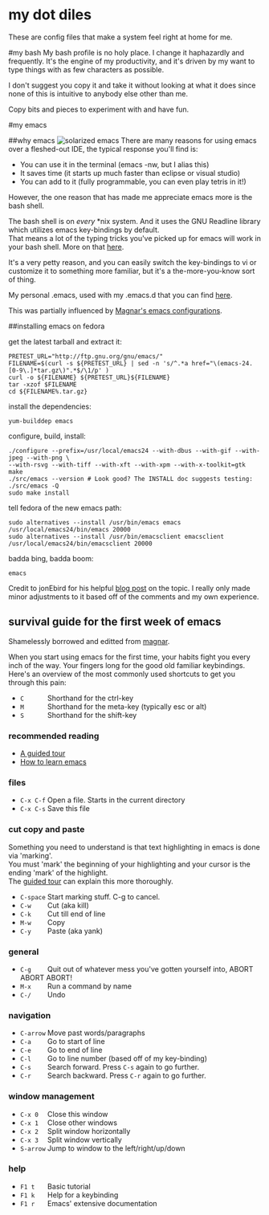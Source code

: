# my dot diles

These are config files that make a system feel right at home for me.

#my bash
My bash profile is no holy place. I change it haphazardly and frequently.  It's the engine of my productivity, and it's driven by my want to type things with as few characters as possible.  

I don't suggest you copy it and take it without looking at what it does since none of this is intuitive to anybody else other than me.  

Copy bits and pieces to experiment with and have fun.  

#my emacs

##why emacs
![solarized emacs](http://batsov.com/images/articles/solarized-emacs.png)
There are many reasons for using emacs over a fleshed-out IDE, the typical response you'll find is:

* You can use it in the terminal (emacs -nw, but I alias this)
* It saves time (it starts up much faster than eclipse or visual studio)
* You can add to it (fully programmable, you can even play tetris in it!)

However, the one reason that has made me appreciate emacs more is the bash shell.  

The bash shell is on _every_ *nix system. And it uses the GNU Readline library which utilizes emacs key-bindings by default.  
That means a lot of the typing tricks you've picked up for emacs will work in your bash shell.  More on that [here](http://www.skorks.com/2009/09/bash-shortcuts-for-maximum-productivity/).

It's a very petty reason, and you can easily switch the key-bindings to vi or customize it to something more familiar, but it's a the-more-you-know sort of thing.  

My personal .emacs, used with my .emacs.d that you can find [here](https://github.com/SuitAndThai/emacs.d).

This was partially influenced by [Magnar's emacs configurations](https://github.com/magnars/.emacs.d).

##installing emacs on fedora

get the latest tarball and extract it:

    PRETEST_URL="http://ftp.gnu.org/gnu/emacs/"  
    FILENAME=$(curl -s ${PRETEST_URL} | sed -n 's/^.*a href="\(emacs-24.[0-9\.]*tar.gz\)".*$/\1/p' )  
    curl -o ${FILENAME} ${PRETEST_URL}${FILENAME}  
    tar -xzof $FILENAME  
    cd ${FILENAME%.tar.gz}

install the dependencies:

    yum-builddep emacs

configure, build, install:

    ./configure --prefix=/usr/local/emacs24 --with-dbus --with-gif --with-jpeg --with-png \
    --with-rsvg --with-tiff --with-xft --with-xpm --with-x-toolkit=gtk
    make
    ./src/emacs --version # Look good? The INSTALL doc suggests testing: ./src/emacs -Q
    sudo make install

tell fedora of the new emacs path:

    sudo alternatives --install /usr/bin/emacs emacs /usr/local/emacs24/bin/emacs 20000
    sudo alternatives --install /usr/bin/emacsclient emacsclient /usr/local/emacs24/bin/emacsclient 20000

badda bing, badda boom:

    emacs

Credit to jonEbird for his helpful [blog post](http://jonebird.com/2011/12/29/installing-emacs-v24-on-fedora/) on the topic.  I really only made minor adjustments to it based off of the comments and my own experience.

## survival guide for the first week of emacs

Shamelessly borrowed and editted from [magnar](https://github.com/magnars/.emacs.d).

When you start using emacs for the first time, your habits fight you every inch
of the way. Your fingers long for the good old familiar keybindings. Here's an
overview of the most commonly used shortcuts to get you through this pain:

* `C      ` Shorthand for the ctrl-key
* `M      ` Shorthand for the meta-key (typically esc or alt)
* `S      ` Shorthand for the shift-key

### recommended reading

* [A guided tour](http://www.gnu.org/software/emacs/tour/)
* [How to learn emacs](http://david.rothlis.net/emacs/howtolearn.html)

### files

* `C-x C-f` Open a file. Starts in the current directory
* `C-x C-s` Save this file

### cut copy and paste

Something you need to understand is that text highlighting in emacs is done via 'marking'.  
You must 'mark' the beginning of your highlighting and your cursor is the ending 'mark' of the highlight.  
The [guided tour](http://www.gnu.org/software/emacs/tour/) can explain this more thoroughly.

* `C-space` Start marking stuff. C-g to cancel.
* `C-w    ` Cut (aka kill)
* `C-k    ` Cut till end of line
* `M-w    ` Copy
* `C-y    ` Paste (aka yank)

### general

* `C-g    ` Quit out of whatever mess you've gotten yourself into, ABORT ABORT ABORT!
* `M-x    ` Run a command by name
* `C-/    ` Undo

### navigation

* `C-arrow` Move past words/paragraphs
* `C-a    ` Go to start of line
* `C-e    ` Go to end of line
* `C-l    ` Go to line number (based off of my key-binding)
* `C-s    ` Search forward. Press `C-s` again to go further.
* `C-r    ` Search backward. Press `C-r` again to go further.

### window management

* `C-x 0  ` Close this window
* `C-x 1  ` Close other windows
* `C-x 2  ` Split window horizontally
* `C-x 3  ` Split window vertically
* `S-arrow` Jump to window to the left/right/up/down

### help

* `F1 t   ` Basic tutorial
* `F1 k   ` Help for a keybinding
* `F1 r   ` Emacs' extensive documentation
